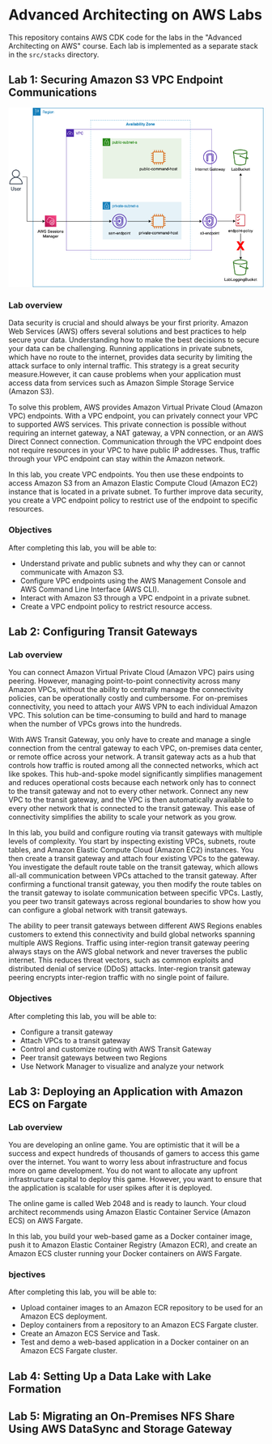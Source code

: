# Advanced Architecting on AWS Labs

This repository contains AWS CDK code for the labs in the "Advanced Architecting on AWS" course. Each lab is implemented as a separate stack in the `src/stacks` directory.

## Lab 1: Securing Amazon S3 VPC Endpoint Communications

![Lab 1 Architecture Diagram](./public/lab1-architecture.png)

### Lab overview

Data security is crucial and should always be your first priority. Amazon Web Services (AWS) offers several solutions and best practices to help secure your data. Understanding how to make the best decisions to secure your data can be challenging. Running applications in private subnets, which have no route to the internet, provides data security by limiting the attack surface to only internal traffic. This strategy is a great security measure.However, it can cause problems when your application must access data from services such as Amazon Simple Storage Service (Amazon S3).

To solve this problem, AWS provides Amazon Virtual Private Cloud (Amazon VPC) endpoints. With a VPC endpoint, you can privately connect your VPC to supported AWS services. This private connection is possible without requiring an internet gateway, a NAT gateway, a VPN connection, or an AWS Direct Connect connection. Communication through the VPC endpoint does not require resources in your VPC to have public IP addresses. Thus, traffic through your VPC endpoint can stay within the Amazon network.

In this lab, you create VPC endpoints. You then use these endpoints to access Amazon S3 from an Amazon Elastic Compute Cloud (Amazon EC2) instance that is located in a private subnet. To further improve data security, you create a VPC endpoint policy to restrict use of the endpoint to specific resources.

### Objectives

After completing this lab, you will be able to:

- Understand private and public subnets and why they can or cannot communicate with Amazon S3.
- Configure VPC endpoints using the AWS Management Console and AWS Command Line Interface (AWS CLI).
- Interact with Amazon S3 through a VPC endpoint in a private subnet.
- Create a VPC endpoint policy to restrict resource access.

## Lab 2: Configuring Transit Gateways

### Lab overview

You can connect Amazon Virtual Private Cloud (Amazon VPC) pairs using peering. However, managing point-to-point connectivity across many Amazon VPCs, without the ability to centrally manage the connectivity policies, can be operationally costly and cumbersome. For on-premises connectivity, you need to attach your AWS VPN to each individual Amazon VPC. This solution can be time-consuming to build and hard to manage when the number of VPCs grows into the hundreds.

With AWS Transit Gateway, you only have to create and manage a single connection from the central gateway to each VPC, on-premises data center, or remote office across your network. A transit gateway acts as a hub that controls how traffic is routed among all the connected networks, which act like spokes. This hub-and-spoke model significantly simplifies management and reduces operational costs because each network only has to connect to the transit gateway and not to every other network. Connect any new VPC to the transit gateway, and the VPC is then automatically available to every other network that is connected to the transit gateway. This ease of connectivity simplifies the ability to scale your network as you grow.

In this lab, you build and configure routing via transit gateways with multiple levels of complexity. You start by inspecting existing VPCs, subnets, route tables, and Amazon Elastic Compute Cloud (Amazon EC2) instances. You then create a transit gateway and attach four existing VPCs to the gateway. You investigate the default route table on the transit gateway, which allows all-all communication between VPCs attached to the transit gateway. After confirming a functional transit gateway, you then modify the route tables on the transit gateway to isolate communication between specific VPCs. Lastly, you peer two transit gateways across regional boundaries to show how you can configure a global network with transit gateways.

The ability to peer transit gateways between different AWS Regions enables customers to extend this connectivity and build global networks spanning multiple AWS Regions. Traffic using inter-region transit gateway peering always stays on the AWS global network and never traverses the public internet. This reduces threat vectors, such as common exploits and distributed denial of service (DDoS) attacks. Inter-region transit gateway peering encrypts inter-region traffic with no single point of failure.

### Objectives

After completing this lab, you will be able to:

- Configure a transit gateway
- Attach VPCs to a transit gateway
- Control and customize routing with AWS Transit Gateway
- Peer transit gateways between two Regions
- Use Network Manager to visualize and analyze your network

## Lab 3: Deploying an Application with Amazon ECS on Fargate

### Lab overview

You are developing an online game. You are optimistic that it will be a success and expect hundreds of thousands of gamers to access this game over the internet. You want to worry less about infrastructure and focus more on game development. You do not want to allocate any upfront infrastructure capital to deploy this game. However, you want to ensure that the application is scalable for user spikes after it is deployed.

The online game is called Web 2048 and is ready to launch. Your cloud architect recommends using Amazon Elastic Container Service (Amazon ECS) on AWS Fargate.

In this lab, you build your web-based game as a Docker container image, push it to Amazon Elastic Container Registry (Amazon ECR), and create an Amazon ECS cluster running your Docker containers on AWS Fargate.

### bjectives

After completing this lab, you will be able to:

- Upload container images to an Amazon ECR repository to be used for an Amazon ECS deployment.
- Deploy containers from a repository to an Amazon ECS Fargate cluster.
- Create an Amazon ECS Service and Task.
- Test and demo a web-based application in a Docker container on an Amazon ECS Fargate cluster.

## Lab 4: Setting Up a Data Lake with Lake Formation

## Lab 5: Migrating an On-Premises NFS Share Using AWS DataSync and Storage Gateway
